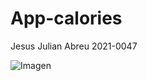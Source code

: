 # App-calories
Jesus Julian Abreu 2021-0047


![Imagen](https://github.com/hugbyuga/App-calories/assets/101604239/25090c63-c1c1-4bb4-a3bd-e005545be1eb)
